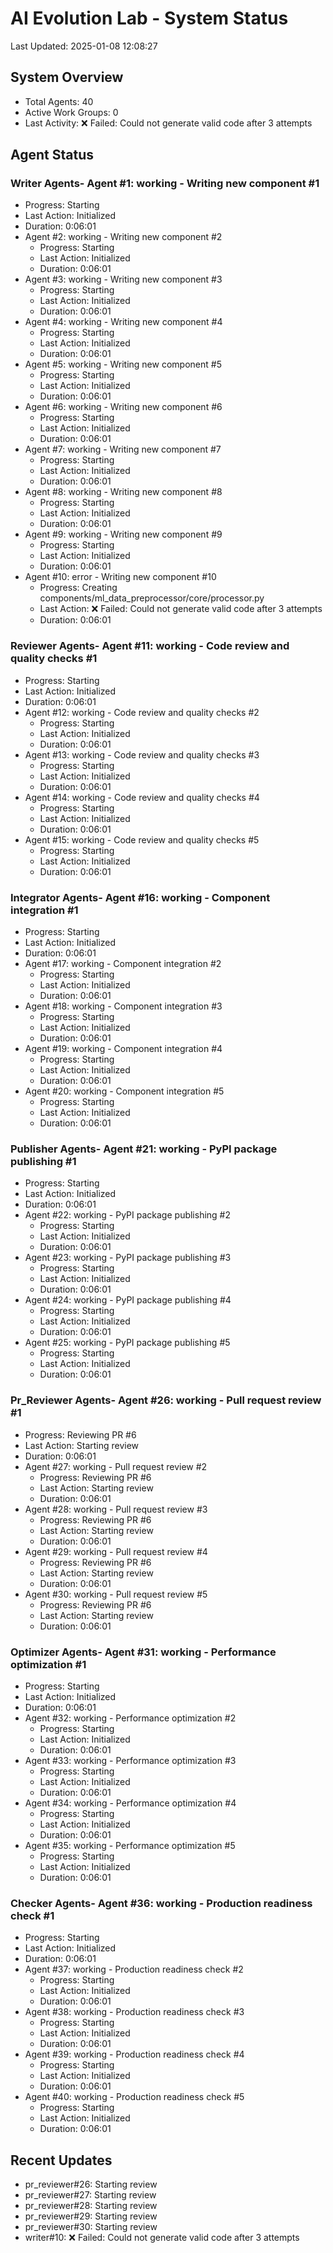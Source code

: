# AI Evolution Lab - System Status
Last Updated: 2025-01-08 12:08:27

## System Overview
- Total Agents: 40
- Active Work Groups: 0
- Last Activity: ❌ Failed: Could not generate valid code after 3 attempts

## Agent Status

### Writer Agents- Agent #1: working - Writing new component #1
  - Progress: Starting
  - Last Action: Initialized
  - Duration: 0:06:01
- Agent #2: working - Writing new component #2
  - Progress: Starting
  - Last Action: Initialized
  - Duration: 0:06:01
- Agent #3: working - Writing new component #3
  - Progress: Starting
  - Last Action: Initialized
  - Duration: 0:06:01
- Agent #4: working - Writing new component #4
  - Progress: Starting
  - Last Action: Initialized
  - Duration: 0:06:01
- Agent #5: working - Writing new component #5
  - Progress: Starting
  - Last Action: Initialized
  - Duration: 0:06:01
- Agent #6: working - Writing new component #6
  - Progress: Starting
  - Last Action: Initialized
  - Duration: 0:06:01
- Agent #7: working - Writing new component #7
  - Progress: Starting
  - Last Action: Initialized
  - Duration: 0:06:01
- Agent #8: working - Writing new component #8
  - Progress: Starting
  - Last Action: Initialized
  - Duration: 0:06:01
- Agent #9: working - Writing new component #9
  - Progress: Starting
  - Last Action: Initialized
  - Duration: 0:06:01
- Agent #10: error - Writing new component #10
  - Progress: Creating components/ml_data_preprocessor/core/processor.py
  - Last Action: ❌ Failed: Could not generate valid code after 3 attempts
  - Duration: 0:06:01

### Reviewer Agents- Agent #11: working - Code review and quality checks #1
  - Progress: Starting
  - Last Action: Initialized
  - Duration: 0:06:01
- Agent #12: working - Code review and quality checks #2
  - Progress: Starting
  - Last Action: Initialized
  - Duration: 0:06:01
- Agent #13: working - Code review and quality checks #3
  - Progress: Starting
  - Last Action: Initialized
  - Duration: 0:06:01
- Agent #14: working - Code review and quality checks #4
  - Progress: Starting
  - Last Action: Initialized
  - Duration: 0:06:01
- Agent #15: working - Code review and quality checks #5
  - Progress: Starting
  - Last Action: Initialized
  - Duration: 0:06:01

### Integrator Agents- Agent #16: working - Component integration #1
  - Progress: Starting
  - Last Action: Initialized
  - Duration: 0:06:01
- Agent #17: working - Component integration #2
  - Progress: Starting
  - Last Action: Initialized
  - Duration: 0:06:01
- Agent #18: working - Component integration #3
  - Progress: Starting
  - Last Action: Initialized
  - Duration: 0:06:01
- Agent #19: working - Component integration #4
  - Progress: Starting
  - Last Action: Initialized
  - Duration: 0:06:01
- Agent #20: working - Component integration #5
  - Progress: Starting
  - Last Action: Initialized
  - Duration: 0:06:01

### Publisher Agents- Agent #21: working - PyPI package publishing #1
  - Progress: Starting
  - Last Action: Initialized
  - Duration: 0:06:01
- Agent #22: working - PyPI package publishing #2
  - Progress: Starting
  - Last Action: Initialized
  - Duration: 0:06:01
- Agent #23: working - PyPI package publishing #3
  - Progress: Starting
  - Last Action: Initialized
  - Duration: 0:06:01
- Agent #24: working - PyPI package publishing #4
  - Progress: Starting
  - Last Action: Initialized
  - Duration: 0:06:01
- Agent #25: working - PyPI package publishing #5
  - Progress: Starting
  - Last Action: Initialized
  - Duration: 0:06:01

### Pr_Reviewer Agents- Agent #26: working - Pull request review #1
  - Progress: Reviewing PR #6
  - Last Action: Starting review
  - Duration: 0:06:01
- Agent #27: working - Pull request review #2
  - Progress: Reviewing PR #6
  - Last Action: Starting review
  - Duration: 0:06:01
- Agent #28: working - Pull request review #3
  - Progress: Reviewing PR #6
  - Last Action: Starting review
  - Duration: 0:06:01
- Agent #29: working - Pull request review #4
  - Progress: Reviewing PR #6
  - Last Action: Starting review
  - Duration: 0:06:01
- Agent #30: working - Pull request review #5
  - Progress: Reviewing PR #6
  - Last Action: Starting review
  - Duration: 0:06:01

### Optimizer Agents- Agent #31: working - Performance optimization #1
  - Progress: Starting
  - Last Action: Initialized
  - Duration: 0:06:01
- Agent #32: working - Performance optimization #2
  - Progress: Starting
  - Last Action: Initialized
  - Duration: 0:06:01
- Agent #33: working - Performance optimization #3
  - Progress: Starting
  - Last Action: Initialized
  - Duration: 0:06:01
- Agent #34: working - Performance optimization #4
  - Progress: Starting
  - Last Action: Initialized
  - Duration: 0:06:01
- Agent #35: working - Performance optimization #5
  - Progress: Starting
  - Last Action: Initialized
  - Duration: 0:06:01

### Checker Agents- Agent #36: working - Production readiness check #1
  - Progress: Starting
  - Last Action: Initialized
  - Duration: 0:06:01
- Agent #37: working - Production readiness check #2
  - Progress: Starting
  - Last Action: Initialized
  - Duration: 0:06:01
- Agent #38: working - Production readiness check #3
  - Progress: Starting
  - Last Action: Initialized
  - Duration: 0:06:01
- Agent #39: working - Production readiness check #4
  - Progress: Starting
  - Last Action: Initialized
  - Duration: 0:06:01
- Agent #40: working - Production readiness check #5
  - Progress: Starting
  - Last Action: Initialized
  - Duration: 0:06:01


## Recent Updates
- pr_reviewer#26: Starting review
- pr_reviewer#27: Starting review
- pr_reviewer#28: Starting review
- pr_reviewer#29: Starting review
- pr_reviewer#30: Starting review
- writer#10: ❌ Failed: Could not generate valid code after 3 attempts
